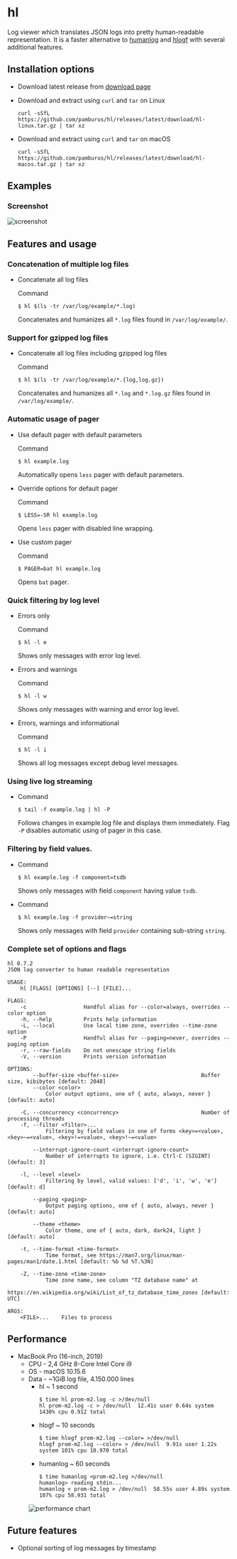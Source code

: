 # hl
Log viewer which translates JSON logs into pretty human-readable representation. It is a faster alternative to [humanlog](https://github.com/aybabtme/humanlog) and [hlogf](https://github.com/ssgreg/hlogf) with several additional features.

## Installation options

* Download latest release from [download page](https://github.com/pamburus/hl/releases/latest)

* Download and extract using `curl` and `tar` on Linux

    ```
    curl -sSfL https://github.com/pamburus/hl/releases/latest/download/hl-linux.tar.gz | tar xz
    ```

* Download and extract using `curl` and `tar` on macOS

    ```
    curl -sSfL https://github.com/pamburus/hl/releases/latest/download/hl-macos.tar.gz | tar xz
    ```

## Examples

### Screenshot

![screenshot](doc/screenshot.png)

## Features and usage

### Concatenation of multiple log files

- Concatenate all log files

    Command

    ```
    $ hl $(ls -tr /var/log/example/*.log)
    ```
    Concatenates and humanizes all `*.log` files found in `/var/log/example/`.

### Support for gzipped log files

- Concatenate all log files including gzipped log files

    Command

    ```
    $ hl $(ls -tr /var/log/example/*.{log,log.gz})
    ```
    Concatenates and humanizes all `*.log` and `*.log.gz` files found in `/var/log/example/`.

### Automatic usage of pager

- Use default pager with default parameters

    Command

    ```
    $ hl example.log
    ```
    Automatically opens `less` pager with default parameters.

- Override options for default pager
    
    Command

    ```
    $ LESS=-SR hl example.log
    ```
    Opens `less` pager with disabled line wrapping.

- Use custom pager
    
    Command

    ```
    $ PAGER=bat hl example.log
    ```
    Opens `bat` pager.

### Quick filtering by log level

- Errors only

    Command 

    ```
    $ hl -l e
    ```

    Shows only messages with error log level.

- Errors and warnings

    Command 

    ```
    $ hl -l w
    ```
    Shows only messages with warning and error log level.

- Errors, warnings and informational

    Command 

    ```
    $ hl -l i
    ```
    Shows all log messages except debug level messages.

### Using live log streaming

- Command

    ```
    $ tail -f example.log | hl -P
    ```
    Follows changes in example.log file and displays them immediately.
    Flag `-P` disables automatic using of pager in this case.


### Filtering by field values.

- Command

    ```
    $ hl example.log -f component=tsdb
    ```
    Shows only messages with field `component` having value `tsdb`.

- Command

    ```
    $ hl example.log -f provider~=string
    ```
    Shows only messages with field `provider` containing sub-string `string`.


### Complete set of options and flags

```
hl 0.7.2
JSON log converter to human readable representation

USAGE:
    hl [FLAGS] [OPTIONS] [--] [FILE]...

FLAGS:
    -c                  Handful alias for --color=always, overrides --color option
    -h, --help          Prints help information
    -L, --local         Use local time zone, overrides --time-zone option
    -P                  Handful alias for --paging=never, overrides --paging option
    -r, --raw-fields    Do not unescape string fields
    -V, --version       Prints version information

OPTIONS:
        --buffer-size <buffer-size>                          Buffer size, kibibytes [default: 2048]
        --color <color>
            Color output options, one of { auto, always, never } [default: auto]

    -C, --concurrency <concurrency>                          Number of processing threads
    -f, --filter <filter>...
            Filtering by field values in one of forms <key>=<value>, <key>~=<value>, <key>!=<value>, <key>!~=<value>

        --interrupt-ignore-count <interrupt-ignore-count>
            Number of interrupts to ignore, i.e. Ctrl-C (SIGINT) [default: 3]

    -l, --level <level>
            Filtering by level, valid values: ['d', 'i', 'w', 'e'] [default: d]

        --paging <paging>
            Output paging options, one of { auto, always, never } [default: auto]

        --theme <theme>
            Color theme, one of { auto, dark, dark24, light } [default: auto]

    -t, --time-format <time-format>
            Time format, see https://man7.org/linux/man-pages/man1/date.1.html [default: %b %d %T.%3N]

    -Z, --time-zone <time-zone>
            Time zone name, see column "TZ database name" at
            https://en.wikipedia.org/wiki/List_of_tz_database_time_zones [default: UTC]

ARGS:
    <FILE>...    Files to process
```

## Performance

* MacBook Pro (16-inch, 2019)
    * CPU - 2,4 GHz 8-Core Intel Core i9
    * OS - macOS 10.15.6
    * Data - ~1GiB log file, 4.150.000 lines
        * hl ~ 1 second
            ```
            $ time hl prom-m2.log -c >/dev/null
            hl prom-m2.log -c > /dev/null  12.41s user 0.64s system 1430% cpu 0.912 total
            ```
        * hlogf ~ 10 seconds
            ```
            $ time hlogf prom-m2.log --color= >/dev/null
            hlogf prom-m2.log --color= > /dev/null  9.91s user 1.22s system 101% cpu 10.970 total
            ```
        * humanlog ~ 60 seconds
            ```
            $ time humanlog <prom-m2.log >/dev/null
            humanlog> reading stdin...
            humanlog < prom-m2.log > /dev/null  58.55s user 4.89s system 107% cpu 58.931 total
            ```
        ![performance chart](doc/performance-chart.png)

## Future features

- Optional sorting of log messages by timestamp
